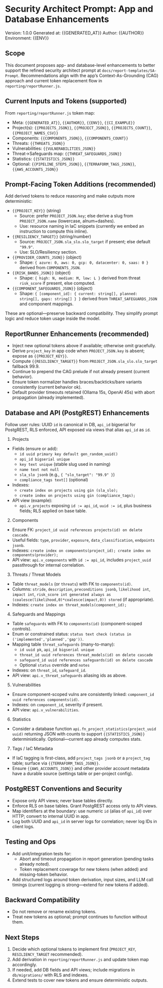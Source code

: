 # Security Architect Prompt: App and Database Enhancements

Version: 1.0.0
Generated at: {{GENERATED_AT}}
Author: {{AUTHOR}}
Environment: {{ENV}}

## Scope
This document proposes app- and database-level enhancements to better support the refined security architect prompt at `docs/report-templates/SA-Prompt`. Recommendations align with the app’s Context-As-Grounding (CAG) approach and current token replacement flow in `reporting/reportRunner.js`.

## Current Inputs and Tokens (supported)
From `reporting/reportRunner.js` token map:
- Meta: `{{GENERATED_AT}}`, `{{AUTHOR}}`, `{{ENV}}`, `{{CI_EXAMPLE}}`
- Project(s): `{{PROJECTS_JSON}}`, `{{PROJECT_JSON}}`, `{{PROJECTS_COUNT}}`, `{{PROJECT_NAMES_CSV}}`
- Components: `{{COMPONENTS_JSON}}`, `{{COMPONENTS_COUNT}}`
- Threats: `{{THREATS_JSON}}`
- Vulnerabilities: `{{VULNERABILITIES_JSON}}`
- Threat→Safeguards map: `{{THREAT_SAFEGUARDS_JSON}}`
- Statistics: `{{STATISTICS_JSON}}`
- Optional: `{{PIPELINE_STEPS_JSON}}`, `{{TERRAFORM_TAGS_JSON}}`, `{{AWS_ACCOUNTS_JSON}}`

## Prompt-Facing Token Additions (recommended)
Add derived tokens to reduce reasoning and make outputs more deterministic:
- `{{PROJECT_KEY}}` (string)
  - Source: prefer `PROJECT_JSON.key`; else derive a slug from `PROJECT_JSON.name` (lowercase, alnum+dashes).
  - Use: resource naming in IaC snippets (currently we embed an instruction to compute this inline).
- `{{RESILIENCY_TARGET}}` (string/number)
  - Source: `PROJECT_JSON.sla_slo.slo_target` if present; else default `"99.9"`.
  - Use: SLO/Resiliency section.
- `{{PROVIDER_COUNTS_JSON}}` (object)
  - Shape: `{ azure: 0, aws: 0, gcp: 0, datacenter: 0, saas: 0 }` derived from `COMPONENTS_JSON`.
- `{{RISK_BANDS_JSON}}` (object)
  - Shape: `{ high: N, medium: M, low: L }` derived from threat `risk_score` if present, else computed.
- `{{COMPONENT_SAFEGUARDS_JSON}}` (object)
  - Shape: `{ [component_id]: { current: string[], planned: string[], gaps: string[] } }` derived from `THREAT_SAFEGUARDS_JSON` and component mappings.

These are optional—preserve backward compatibility. They simplify prompt logic and reduce token usage inside the model.

## ReportRunner Enhancements (recommended)
- Inject new optional tokens above if available; otherwise omit gracefully.
- Derive `project_key` in app code when `PROJECT_JSON.key` is absent; expose as `{{PROJECT_KEY}}`.
- Compute `{{RESILIENCY_TARGET}}` from `PROJECT_JSON.sla_slo.slo_target` fallback 99.9.
- Continue to prepend the CAG prelude if not already present (current behavior).
- Ensure token normalizer handles braces/backticks/bare variants consistently (current behavior ok).
- Default provider timeouts retained (Ollama 15s, OpenAI 45s) with abort propagation (already implemented).

## Database and API (PostgREST) Enhancements
Follow user rules: UUID `id` is canonical in DB, `api_id` bigserial for PostgREST, RLS enforced, API exposed via views that alias `api_id` as `id`.

1) Projects
- Fields (ensure or add):
  - `id uuid primary key default gen_random_uuid()`
  - `api_id bigserial unique`
  - `key text unique` (stable slug used in naming)
  - `name text not null`
  - `sla_slo jsonb` (e.g., `{ "slo_target": "99.9" }`)
  - `compliance_tags text[]` (optional)
- Indexes:
  - `create index on projects using gin (sla_slo);`
  - `create index on projects using gin (compliance_tags);`
- API view (example):
  - `api.v_projects` exposing `id := api_id`, `uuid := id`, plus business fields; RLS applied on base table.

2) Components
- Ensure FK: `project_id uuid references projects(id) on delete cascade`.
- Useful fields: `type`, `provider`, `exposure`, `data_classification`, `endpoints jsonb`.
- Indexes: `create index on components(project_id); create index on components(provider);`
- API view: `api.v_components` with `id := api_id`, includes `project_uuid` passthrough for internal correlation.

3) Threats / Threat Models
- Table `threat_models` (or `threats`) with FK to `components(id)`.
- Columns: `stride`, `description`, `preconditions jsonb`, `likelihood int`, `impact int`, `risk_score int generated always as (coalesce(likelihood,0)*coalesce(impact,0)) stored` (if appropriate).
- Indexes: `create index on threat_models(component_id);`

4) Safeguards and Mappings
- Table `safeguards` with FK to `components(id)` (component-scoped controls).
- Enum or constrained status: `status text check (status in ('implemented','planned','gap'))`.
- Mapping table `threat_safeguards` (many-to-many):
  - `id uuid pk`, `api_id bigserial unique`
  - `threat_id uuid references threat_models(id) on delete cascade`
  - `safeguard_id uuid references safeguards(id) on delete cascade`
  - Optional `status` override and `notes`
- Indexes: on `threat_id`, `safeguard_id`.
- API view: `api.v_threat_safeguards` aliasing ids as above.

5) Vulnerabilities
- Ensure component-scoped vulns are consistently linked: `component_id uuid references components(id)`.
- Indexes: on `component_id`, severity if present.
- API view: `api.v_vulnerabilities`.

6) Statistics
- Consider a database function `api.fn_project_statistics(project_uuid uuid)` returning JSON with counts to support `{{STATISTICS_JSON}}` deterministically. Optional—current app already computes stats.

7) Tags / IaC Metadata
- If IaC tagging is first-class, add `project_tags jsonb` or a `project_tag` table; surface via `{{TERRAFORM_TAGS_JSON}}`.
- Ensure `{{AWS_ACCOUNTS_JSON}}` and other provider account metadata have a durable source (settings table or per-project config).

## PostgREST Conventions and Security
- Expose only API views; never base tables directly.
- Enforce RLS on base tables. Grant PostgREST access only to API views.
- Map identifiers at the boundary: use numeric `id` (alias of `api_id`) over HTTP; convert to internal UUID in app.
- Log both UUID and `api_id` in server logs for correlation; never log IDs in client logs.

## Testing and Ops
- Add unit/integration tests for:
  - Abort and timeout propagation in report generation (pending tasks already noted).
  - Token replacement coverage for new tokens (when added) and missing-token behavior.
- Add structured logs around token derivation, input sizes, and LLM call timings (current logging is strong—extend for new tokens if added).

## Backward Compatibility
- Do not remove or rename existing tokens.
- Treat new tokens as optional; prompt continues to function without them.

## Next Steps
1) Decide which optional tokens to implement first (`PROJECT_KEY`, `RESILIENCY_TARGET` recommended).
2) Add derivation in `reporting/reportRunner.js` and update token map accordingly.
3) If needed, add DB fields and API views; include migrations in `db/migrations/` with RLS and indexes.
4) Extend tests to cover new tokens and ensure deterministic outputs.
